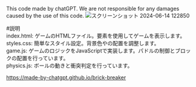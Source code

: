 This code made by chatGPT.
We are not responsible for any damages caused by the use of this code.
![スクリーンショット 2024-06-14 122850](https://github.com/Made-By-ChatGPT/brick-breaker/assets/172567619/de405f77-1c68-487d-b802-7103c1e78a1d)

#説明  
index.html: ゲームのHTMLファイル。<canvas>要素を使用してゲームを表示します。  
styles.css: 簡単なスタイル設定。背景色や<canvas>の配置を調整します。  
game.js: ゲームのロジックをJavaScriptで実装します。パドルの制御とブロックの配置を行っています。  
physics.js: ボールの動きと衝突判定を行っています。  

https://made-by-chatgpt.github.io/brick-breaker
